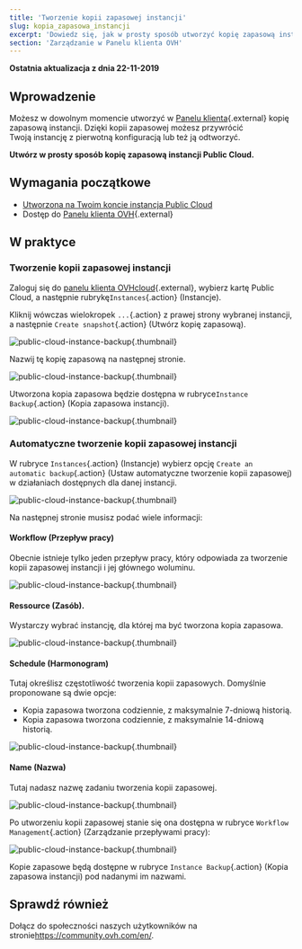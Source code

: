 ```yaml
---
title: 'Tworzenie kopii zapasowej instancji'
slug: kopia_zapasowa_instancji
excerpt: 'Dowiedz się, jak w prosty sposób utworzyć kopię zapasową instancji Public Cloud'
section: 'Zarządzanie w Panelu klienta OVH'
---
```


**Ostatnia aktualizacja z dnia 22-11-2019**

## Wprowadzenie

Możesz w dowolnym momencie utworzyć w [Panelu klienta](https://www.ovh.com/auth/?action=gotomanager&from=https://www.ovh.pl/&ovhSubsidiary=pl){.external} kopię zapasową instancji. Dzięki kopii zapasowej możesz przywrócić Twoją instancję z pierwotną konfiguracją lub też ją odtworzyć.

**Utwórz w prosty sposób kopię zapasową instancji Public Cloud.**

## Wymagania początkowe

- [Utworzona na Twoim koncie instancja Public Cloud](https://docs.ovh.com/pl/public-cloud/tworzenie_instancji_w_panelu_klienta_ovh/)
- Dostęp do [Panelu klienta OVH](https://www.ovh.com/auth/?action=gotomanager&from=https://www.ovh.pl/&ovhSubsidiary=pl){.external}

## W praktyce

### Tworzenie kopii zapasowej instancji

Zaloguj się do [panelu klienta OVHcloud](https://www.ovh.com/auth/?action=gotomanager&from=https://www.ovh.pl/&ovhSubsidiary=pl){.external}, wybierz kartę Public Cloud,  a następnie rubrykę`Instances`{.action} (Instancje).

Kliknij wówczas wielokropek `...`{.action} z prawej strony wybranej instancji, a następnie `Create snapshot`{.action} (Utwórz kopię zapasową).

![public-cloud-instance-backup](images/createbackup1.png){.thumbnail}

Nazwij tę kopię zapasową na następnej stronie.

![public-cloud-instance-backup](images/createbackup2.png){.thumbnail}

Utworzona kopia zapasowa będzie dostępna w rubryce`Instance Backup`{.action} (Kopia zapasowa instancji).

![public-cloud-instance-backup](images/createbackup3.png){.thumbnail}

### Automatyczne tworzenie kopii zapasowej instancji

W rubryce `Instances`{.action} (Instancje) wybierz opcję `Create an automatic backup`{.action} (Ustaw automatyczne tworzenie kopii zapasowej) w działaniach dostępnych dla danej instancji.

![public-cloud-instance-backup](images/createbackup4.png){.thumbnail}

Na następnej stronie musisz podać wiele informacji:

#### **Workflow (Przepływ pracy)** 

Obecnie istnieje tylko jeden przepływ pracy, który odpowiada za tworzenie kopii zapasowej instancji i jej głównego woluminu.

![public-cloud-instance-backup](images/createbackup5.png){.thumbnail}

#### **Ressource (Zasób)**. 

Wystarczy wybrać instancję, dla której ma być tworzona kopia zapasowa.

![public-cloud-instance-backup](images/createbackup6.png){.thumbnail}

#### **Schedule (Harmonogram)** 

Tutaj określisz częstotliwość tworzenia kopii zapasowych. Domyślnie proponowane są dwie opcje:

* Kopia zapasowa tworzona codziennie, z maksymalnie 7-dniową historią.
* Kopia zapasowa tworzona codziennie, z maksymalnie 14-dniową historią.

![public-cloud-instance-backup](images/createbackup7.png){.thumbnail}

    
#### **Name (Nazwa)** 

Tutaj nadasz nazwę zadaniu tworzenia kopii zapasowej.
 
![public-cloud-instance-backup](images/createbackup8.png){.thumbnail}

Po utworzeniu kopii zapasowej stanie się ona dostępna w rubryce `Workflow Management`{.action} (Zarządzanie przepływami pracy):

![public-cloud-instance-backup](images/createbackup9.png){.thumbnail}

Kopie zapasowe będą dostępne w rubryce `Instance Backup`{.action} (Kopia zapasowa instancji) pod nadanymi im nazwami.


## Sprawdź również

Dołącz do społeczności naszych użytkowników na stronie<https://community.ovh.com/en/>.